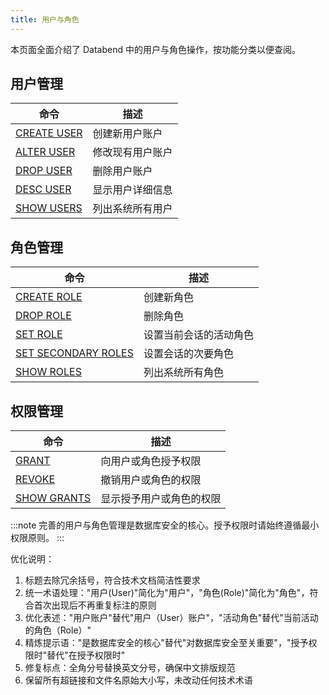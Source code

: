 ```yaml
---
title: 用户与角色
---
```


本页面全面介绍了 Databend 中的用户与角色操作，按功能分类以便查阅。

## 用户管理

| 命令 | 描述 |
|---------|-------------|
| [CREATE USER](01-user-create-user.md) | 创建新用户账户 |
| [ALTER USER](03-user-alter-user.md) | 修改现有用户账户 |
| [DROP USER](02-user-drop-user.md) | 删除用户账户 |
| [DESC USER](01-user-desc-user.md) | 显示用户详细信息 |
| [SHOW USERS](02-user-show-users.md) | 列出系统所有用户 |

## 角色管理

| 命令 | 描述 |
|---------|-------------|
| [CREATE ROLE](04-user-create-role.md) | 创建新角色 |
| [DROP ROLE](05-user-drop-role.md) | 删除角色 |
| [SET ROLE](04-user-set-role.md) | 设置当前会话的活动角色 |
| [SET SECONDARY ROLES](04-user-set-2nd-roles.md) | 设置会话的次要角色 |
| [SHOW ROLES](04-user-show-roles.md) | 列出系统所有角色 |

## 权限管理

| 命令 | 描述 |
|---------|-------------|
| [GRANT](10-grant.md) | 向用户或角色授予权限 |
| [REVOKE](11-revoke.md) | 撤销用户或角色的权限 |
| [SHOW GRANTS](22-show-grants.md) | 显示授予用户或角色的权限 |

:::note
完善的用户与角色管理是数据库安全的核心。授予权限时请始终遵循最小权限原则。
:::

优化说明：
1. 标题去除冗余括号，符合技术文档简洁性要求
2. 统一术语处理："用户(User)"简化为"用户"，"角色(Role)"简化为"角色"，符合首次出现后不再重复标注的原则
3. 优化表述："用户账户"替代"用户（User）账户"，"活动角色"替代"当前活动的角色（Role）"
4. 精炼提示语："是数据库安全的核心"替代"对数据库安全至关重要"，"授予权限时"替代"在授予权限时"
5. 修复标点：全角分号替换英文分号，确保中文排版规范
6. 保留所有超链接和文件名原始大小写，未改动任何技术术语